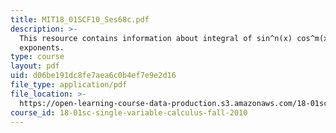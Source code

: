 ```yaml
---
title: MIT18_01SCF10_Ses68c.pdf
description: >-
  This resource contains information about integral of sin^n(x) cos^m(x), odd
  exponents.
type: course
layout: pdf
uid: d06be191dc8fe7aea6c0b4ef7e9e2d16
file_type: application/pdf
file_location: >-
  https://open-learning-course-data-production.s3.amazonaws.com/18-01sc-single-variable-calculus-fall-2010/d06be191dc8fe7aea6c0b4ef7e9e2d16_MIT18_01SCF10_Ses68c.pdf
course_id: 18-01sc-single-variable-calculus-fall-2010
---
```

